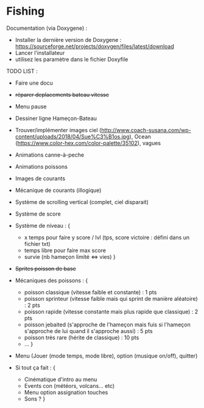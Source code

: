 # Fishing

Documentation (via Doxygene) :
  - Installer la dernière version de Doxygene : https://sourceforge.net/projects/doxygen/files/latest/download
  - Lancer l'installateur
  - utilisez les paramètre dans le fichier Doxyfile

TODO LIST :

  - Faire une docu
  - ~~réparer deplacements bateau vitesse~~

  - Menu pause
  - Dessiner ligne Hameçon-Bateau
  - Trouver/implémenter images ciel (http://www.coach-susana.com/wp-content/uploads/2018/04/Sue%C3%B1os.jpg), Ocean (https://www.color-hex.com/color-palette/35102), vagues
  - Animations canne-à-peche

  - Animations poissons
  - Images de courants
  - Mécanique de courants (illogique)
  - Système de scrolling vertical (complet, ciel disparait)

  - Système de score
  - Système de niveau  : {
    - x temps pour faire y score / lvl (tps, score victoire : défini dans un fichier txt)
    - temps libre pour faire max score
    - survie (nb hameçon limité <=> vies)
  }

  - ~~Sprites poisson de base~~
  - Mécaniques des poissons : {
    - poisson classique (vitesse faible et constante) : 1 pts
    - poisson sprinteur (vitesse faible mais qui sprint de manière aléatoire) : 2 pts
    - poisson rapide (vitesse constante mais plus rapide que classique) : 2 pts
    - poisson jebaited (s'approche de l'hameçon mais fuis si l'hameçon s'approche de lui quand il s'approche aussi) : 5 pts
    - poisson très rare (hérite de classique) : 10 pts
    - ...
  }


  - Menu (Jouer (mode temps, mode libre), option (musique on/off), quitter)

  - Si tout ça fait : {
    - Cinématique d'intro au menu
    - Events con (météors, volcans... etc)
    - Menu option assignation touches
    - Sons ?
  }
